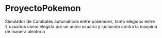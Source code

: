 # ProyectoPokemon
Simulador de Combates automáticos entre pokemons, tanto elegidos entre 2 usuarios como elegido por un unico usuario y luchando contra la maquina de manera aleatoria
